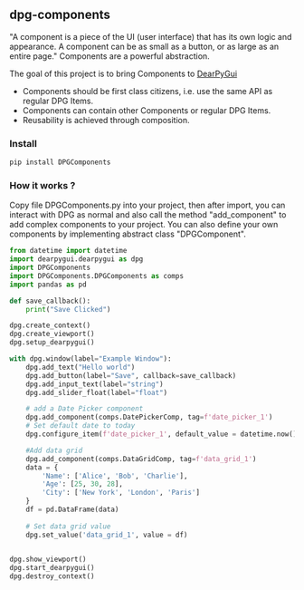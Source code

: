 ## dpg-components

 "A component is a piece of the UI (user interface) that has its own logic and appearance. A component can be as small as a button, or as large as an entire page." Components are a powerful abstraction.   

The goal of this project is to bring Components to [DearPyGui](https://github.com/hoffstadt/DearPyGui)   

 - Components should be first class citizens, i.e. use the same API as regular DPG Items.
 - Components can contain other Components or regular DPG Items.
 - Reusability is achieved through composition.

### Install
```python 
pip install DPGComponents
```

### How it works ?

Copy file DPGComponents.py into your project, then after import, you can interact with DPG as normal and also call the method "add_component" to add
complex components to your project. You can also define your own components by implementing abstract class "DPGComponent".

```python 
from datetime import datetime
import dearpygui.dearpygui as dpg
import DPGComponents
import DPGComponents.DPGComponents as comps
import pandas as pd

def save_callback():
    print("Save Clicked")

dpg.create_context()
dpg.create_viewport()
dpg.setup_dearpygui()

with dpg.window(label="Example Window"):
    dpg.add_text("Hello world")
    dpg.add_button(label="Save", callback=save_callback)
    dpg.add_input_text(label="string")
    dpg.add_slider_float(label="float")

    # add a Date Picker component
    dpg.add_component(comps.DatePickerComp, tag=f'date_picker_1')
    # Set default date to today
    dpg.configure_item(f'date_picker_1', default_value = datetime.now().date())

    #Add data grid
    dpg.add_component(comps.DataGridComp, tag=f'data_grid_1')    
    data = {
        'Name': ['Alice', 'Bob', 'Charlie'],
        'Age': [25, 30, 28],
        'City': ['New York', 'London', 'Paris']
    }
    df = pd.DataFrame(data)
        
    # Set data grid value
    dpg.set_value('data_grid_1', value = df)
        

dpg.show_viewport()
dpg.start_dearpygui()
dpg.destroy_context()
```

